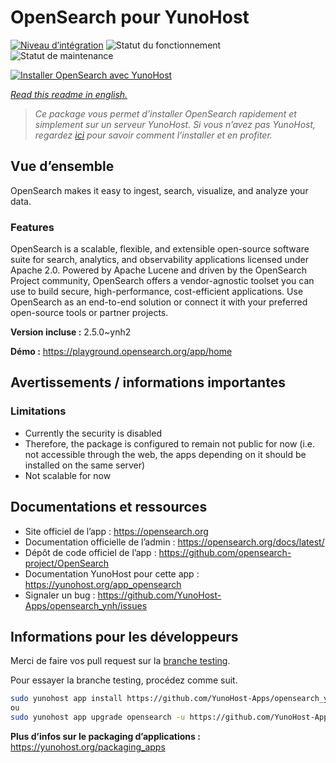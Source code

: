 <!--
N.B.: This README was automatically generated by https://github.com/YunoHost/apps/tree/master/tools/README-generator
It shall NOT be edited by hand.
-->

# OpenSearch pour YunoHost

[![Niveau d’intégration](https://dash.yunohost.org/integration/opensearch.svg)](https://dash.yunohost.org/appci/app/opensearch) ![Statut du fonctionnement](https://ci-apps.yunohost.org/ci/badges/opensearch.status.svg) ![Statut de maintenance](https://ci-apps.yunohost.org/ci/badges/opensearch.maintain.svg)

[![Installer OpenSearch avec YunoHost](https://install-app.yunohost.org/install-with-yunohost.svg)](https://install-app.yunohost.org/?app=opensearch)

*[Read this readme in english.](./README.md)*

> *Ce package vous permet d’installer OpenSearch rapidement et simplement sur un serveur YunoHost.
Si vous n’avez pas YunoHost, regardez [ici](https://yunohost.org/#/install) pour savoir comment l’installer et en profiter.*

## Vue d’ensemble

OpenSearch makes it easy to ingest, search, visualize, and analyze your data.


### Features

OpenSearch is a scalable, flexible, and extensible open-source software suite for search, analytics, and observability applications licensed under Apache 2.0. Powered by Apache Lucene and driven by the OpenSearch Project community, OpenSearch offers a vendor-agnostic toolset you can use to build secure, high-performance, cost-efficient applications. Use OpenSearch as an end-to-end solution or connect it with your preferred open-source tools or partner projects.


**Version incluse :** 2.5.0~ynh2

**Démo :** https://playground.opensearch.org/app/home
## Avertissements / informations importantes

### Limitations
 - Currently the security is disabled
 - Therefore, the package is configured to remain not public for now (i.e. not accessible through the web, the apps depending on it should be installed on the same server)
 - Not scalable for now

## Documentations et ressources

* Site officiel de l’app : <https://opensearch.org>
* Documentation officielle de l’admin : <https://opensearch.org/docs/latest/>
* Dépôt de code officiel de l’app : <https://github.com/opensearch-project/OpenSearch>
* Documentation YunoHost pour cette app : <https://yunohost.org/app_opensearch>
* Signaler un bug : <https://github.com/YunoHost-Apps/opensearch_ynh/issues>

## Informations pour les développeurs

Merci de faire vos pull request sur la [branche testing](https://github.com/YunoHost-Apps/opensearch_ynh/tree/testing).

Pour essayer la branche testing, procédez comme suit.

``` bash
sudo yunohost app install https://github.com/YunoHost-Apps/opensearch_ynh/tree/testing --debug
ou
sudo yunohost app upgrade opensearch -u https://github.com/YunoHost-Apps/opensearch_ynh/tree/testing --debug
```

**Plus d’infos sur le packaging d’applications :** <https://yunohost.org/packaging_apps>